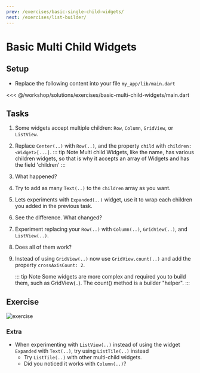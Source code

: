 ```yaml
---
prev: /exercises/basic-single-child-widgets/
next: /exercises/list-builder/
---
```


# Basic Multi Child Widgets

## Setup

- Replace the following content into your file `my_app/lib/main.dart`

<<< @/workshop/solutions/exercises/basic-multi-child-widgets/main.dart

## Tasks

1. Some widgets accept multiple children: `Row`, `Column`, `GridView`, or `ListView`.
2. Replace `Center(..)` with `Row(..)`, and the property `child` with `children: <Widget>[...]`.
    ::: tip Note
    Multi child Widgets, like the name, has various children widgets, so that is why it accepts an array of Widgets and has the field 'children'
    :::
3. What happened?
4. Try to add as many `Text(..)` to the `children` array as you want.
5. Lets experiments with `Expanded(..)` widget, use it to wrap each children you added in the previous task.
6. See the difference. What changed?
7. Experiment replacing your `Row(..)` with `Column(..)`, `GridView(..)`, and `ListView(..)`.
8. Does all of them work?
9. Instead of using `GridView(..)` now use `GridView.count(..)` and add the property `crossAxisCount: 2`.

    ::: tip Note
    Some widgets are more complex and required you to build them, such as GridView(..). The count() method is a builder "helper".
    :::

## Exercise

![exercise](/images/task03.png)

### Extra

- When experimenting with `ListView(..)` instead of using the widget `Expanded` with `Text(..)`, try using `ListTile(..)` instead
  - Try `ListTile(..)` with other multi-child widgets.
  - Did you noticed it works with `Column(..)`?
